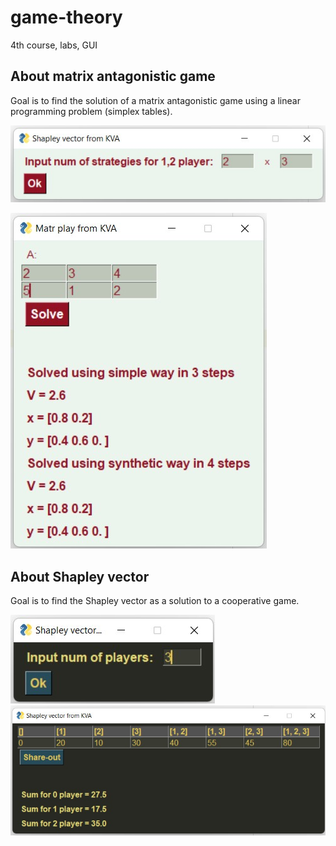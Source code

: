 # game-theory
4th course, labs, GUI

## About matrix antagonistic game
Goal is to find the solution of a matrix antagonistic game using a linear programming problem (simplex tables).

![](screenshots/matr_ant1.jpg)

![](screenshots/matr_ant2.jpg)

## About Shapley vector
Goal is to find the Shapley vector as a solution to a cooperative game.

![](screenshots/shapley1.jpg)
![](screenshots/shapley2.jpg)
